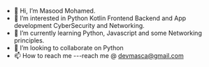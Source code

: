 - 👋 Hi, I’m Masood Mohamed.
- 👀 I’m interested in Python Kotlin Frontend Backend and App development CyberSecurity and Networking.
- 🌱 I’m currently learning Python, Javascript and some Networking principles.
- 💞️ I’m looking to collaborate on Python
- 📫 How to reach me ---reach me @ devmasca@gmail.com

<!---
MasoodMo/Masood Mohamed is a ✨ special ✨ repository because its `README.md` (this file) appears on your GitHub profile.
You can click the Preview link to take a look at your changes.
--->
